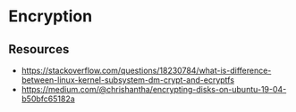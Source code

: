 # Encryption

## Resources

- https://stackoverflow.com/questions/18230784/what-is-difference-between-linux-kernel-subsystem-dm-crypt-and-ecryptfs
- https://medium.com/@chrishantha/encrypting-disks-on-ubuntu-19-04-b50bfc65182a